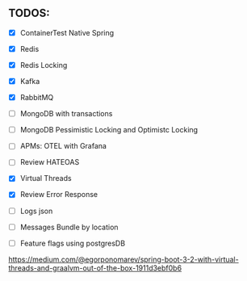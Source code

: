 ## TODOS:

- [X] ContainerTest Native Spring
- [X] Redis
- [X] Redis Locking
- [X] Kafka
- [X] RabbitMQ
- [ ] MongoDB with transactions
- [ ] MongoDB Pessimistic Locking and Optimistc Locking
- [ ] APMs: OTEL with Grafana
- [ ] Review HATEOAS
- [X] Virtual Threads
- [X] Review Error Response
- [ ] Logs json
- [ ] Messages Bundle by location
- [ ] Feature flags using postgresDB


https://medium.com/@egorponomarev/spring-boot-3-2-with-virtual-threads-and-graalvm-out-of-the-box-1911d3ebf0b6